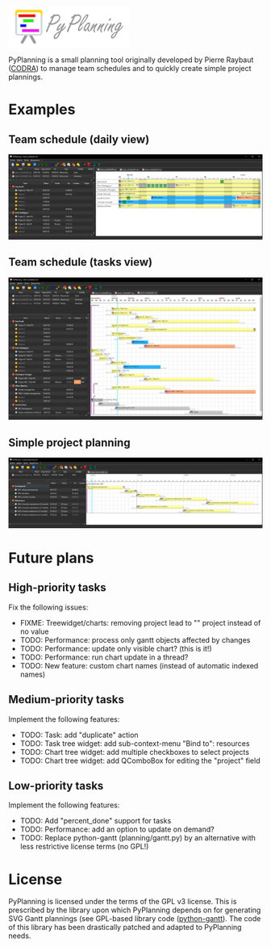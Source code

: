 ![PyPlanning](https://raw.githubusercontent.com/Codra-Ingenierie-Informatique/PyPlanning/master/planning/data/planning.png)

PyPlanning is a small planning tool originally developed by Pierre Raybaut
([CODRA](https://codra.net/)) to manage team schedules and
to quickly create simple project plannings.

# Examples

## Team schedule (daily view)

![Team schedule](https://raw.githubusercontent.com/Codra-Ingenierie-Informatique/PyPlanning/master/doc/images/shots/team_schedule-daily.png)

## Team schedule (tasks view)

![Team schedule / Tasks](https://raw.githubusercontent.com/Codra-Ingenierie-Informatique/PyPlanning/master/doc/images/shots/team_schedule-tasks.png)

## Simple project planning

![Simple project planning](https://raw.githubusercontent.com/Codra-Ingenierie-Informatique/PyPlanning/master/doc/images/shots/project_planning.png)

# Future plans

## High-priority tasks

Fix the following issues:

- FIXME: Treewidget/charts: removing project lead to "" project instead of no value
- TODO: Performance: process only gantt objects affected by changes
- TODO: Performance: update only visible chart? (this is it!)
- TODO: Performance: run chart update in a thread?
- TODO: New feature: custom chart names (instead of automatic indexed names)

## Medium-priority tasks

Implement the following features:

- TODO: Task: add "duplicate" action
- TODO: Task tree widget: add sub-context-menu "Bind to": resources
- TODO: Chart tree widget: add multiple checkboxes to select projects
- TODO: Chart tree widget: add QComboBox for editing the "project" field

## Low-priority tasks

Implement the following features:

- TODO: Add "percent_done" support for tasks
- TODO: Performance: add an option to update on demand?
- TODO: Replace python-gantt (planning/gantt.py) by an alternative with less restrictive
  license terms (no GPL!)

# License

PyPlanning is licensed under the terms of the GPL v3 license. This is prescribed by
the library upon which PyPlanning depends on for generating SVG Gantt plannings
(see GPL-based library code ([python-gantt](https://pypi.org/project/python-gantt/)).
The code of this library has been drastically patched and adapted to PyPlanning needs.
